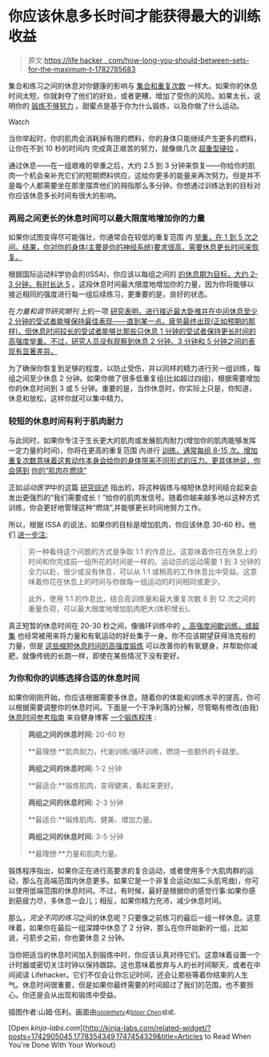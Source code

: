 # 你应该休息多长时间才能获得最大的训练收益

> 原文:[https://life hacker . com/how-long-you-should-between-sets-for-the-maximum-t-1782785683](https://lifehacker.com/how-long-you-should-rest-between-sets-for-the-biggest-t-1782785683)

集合和练习之间的休息对你健康的影响与 [集合和重复次数](https://lifehacker.com/does-it-matter-how-many-reps-you-do-when-you-work-out-1742905045) 一样大。如果你的休息时间太短，你就剥夺了他们的好处，或者更糟，增加了受伤的风险。如果太长，说明你的 [锻炼不够努力](https://lifehacker.com/more-weight-or-more-reps-which-should-i-focus-on-first-1752080884) 。甜蜜点是基于你为什么锻炼，以及你做了什么运动。

Watch

当你举起时，你的肌肉会消耗掉有限的燃料，你的身体只能继续产生更多的燃料，让你在不到 10 秒的时间内 完成真正艰苦的努力，就像做几次 [超重型硬拉](http://vitals.lifehacker.com/why-deadlifts-are-worth-the-hype-and-how-to-do-them-sa-1756526319) 。

通过休息——在一组艰难的举重之后，大约 2.5 到 3 分钟来恢复——你给你的肌肉一个机会来补充它们的短期燃料供应，这给你更多的能量来再次努力。但是并不是每个人都需要坐在那里摆弄他们的拇指那么多分钟。你想通过训练达到的目标对你应该休息多长时间有很大的影响。

### **两局之间更长的休息时间可以最大限度地增加你的力量**

如果你试图变得尽可能强壮，你通常会在较低的重复范围 内 [举重，在 1 到 5 次之间。结果，你对你的身体(主要是你的神经系统)要求很高，需要休息更长时间来恢复。](https://lifehacker.com/does-it-matter-how-many-reps-you-do-when-you-work-out-1742905045)

根据国际运动科学协会的(ISSA)，你应该以每组之间的 [的休息期为目标，大约 2-3 分钟，有时长达 5](https://www.issaonline.edu/blog/index.cfm/2010/10/15/Rest-periods-Between-Sets--Everything-you-ever-needed-to-know-) 。这段休息时间最大限度地增加你的力量，因为你将能够以接近相同的强度进行每一组后续练习，更重要的是，良好的状态。

在*力量和调节研究期刊* 上的一项 [研究表明，进行接近最大卧推并在中间休息至少 2 分钟的受试者能够保持最佳表现——直到某一点。疲劳最终出现(正如预期的那样)，但休息时间较长的受试者能够比那些只休息 1 分钟的受试者保持更长时间的高强度举重。不过，研究人员没有观察到休息 2 分钟、3 分钟和 5 分钟之间的表现有显著差异。](http://www.ncbi.nlm.nih.gov/pubmed/24045632)

为了确保你恢复到足够的程度，以防止受伤，并以同样的精力进行另一组训练，每组之间至少休息 2 分钟。如果你做了很多低重复组(比如超过四组)，根据需要增加你的休息时间到 3 或 5 分钟。重要的是，当你休息时，你实际上只是，你知道，休息和放松，这样你就可以集中精力。

### **较短的休息时间有利于肌肉耐力**

与此同时，如果你专注于生长更大的肌肉或发展肌肉耐力(增加你的肌肉能够发挥一定力量的时间)，你将在更高的重复范围 内进行 [训练，通常每组 8-15 次。增加重复次数意味着这套动作本身会给你的身体带来不同形式的压力。更具体地说，你会感到](https://lifehacker.com/does-it-matter-how-many-reps-you-do-when-you-work-out-1742905045) [你的“肌肉在燃烧”](http://vitals.lifehacker.com/when-feel-the-burn-is-bad-fitness-advice-1757979836)

正如*运动医学*中的这篇 [研究综述](https://www.researchgate.net/publication/26752129_Rest_Interval_between_Sets_in_Strength_Training) 指出的，将这种锻炼与缩短休息时间结合起来会发出更强烈的“我们需要成长！”给你的肌肉发信号。随着你越来越多地以这种方式训练，你会更好地管理这种“燃烧”,并能够更长时间地努力工作。

所以，根据 ISSA 的说法，如果你的目标是增加肌肉，你应该休息 30-60 秒。他们 [进一步注:](https://www.issaonline.edu/blog/index.cfm/2010/10/15/Rest-periods-Between-Sets--Everything-you-ever-needed-to-know-)

> 另一种看待这个问题的方式是争取 1:1 的作息比。这意味着你花在休息上的时间和你完成前一组所花的时间是一样的。运动员的运动需要 1 到 3 分钟的全力以赴，很少或没有休息，可以从 1:1 或稍高的工作休息比中受益。这意味着你花在休息上的时间与你做每一组运动的时间相同或更少。
> 
> 此外，使用 1:1 的作息比，结合高训练量和最大重复次数 8 到 12 次之间的重量负荷，可以最大限度地增加肌肉肥大(体积增长)。

真正短暂的休息时间在 20-30 秒之间，像循环训练中的 [，高强度间歇训练，或超集](http://vitals.lifehacker.com/what-all-those-confusing-fitness-terms-actually-mean-1753539447) 也经常被用来将力量和有氧运动的好处集于一身。你不应该期望获得浩克般的力量，但是 [这些缩短休息时间的高强度锻炼](http://vitals.lifehacker.com/the-three-most-effective-interval-workouts-1714674056) 可以改善你的有氧健身，并帮助你减肥，就像传统的长跑一样，即使在某些情况下没有更好。

### **为你和你的训练选择合适的休息时间**

如果你刚刚开始，你应该根据需要多休息。随着你的体能和训练水平的提高，你可以根据需要调整你的休息时间。下面是一个干净利落的分解，尽管略有修改(由我) [休息时间参考指南](http://www.aworkoutroutine.com/how-long-to-rest-between-sets-exercises/) 来自健身博客 [一个锻炼程序](http://www.aworkoutroutine.com/) :

> **两组之间的休息时间:** 20-60 秒
> 
> **最理想:**肌肉耐力，代谢训练/循环训练，燃烧一些额外的卡路里。
> 
> **两组之间的休息时间:** 1-2 分钟
> 
> **最适合:**锻炼肌肉，变得健美，看起来更好。
> 
> **两组之间的休息时间:** 2-3 分钟
> 
> **最适合:**锻炼肌肉、健美、增加力量。
> 
> **两组之间的休息时间:** 3-5 分钟
> 
> **最理想:**力量和肌肉力量。

锻炼程序指出，如果你正在进行高要求的复合运动，或者使用多个大肌肉群的运动，那么在高端范围内休息更多。如果它是一个非复合运动(如二头肌弯曲)，你可以使用低端范围的休息时间。不过，有时候，最好是根据你的感觉行事:如果你感到筋疲力尽，多休息一会儿；相反，如果你精力充沛，减少休息时间。

那么，*完全不同的练习*之间的休息呢？只要像之前练习的最后一组一样休息。这意味着，如果你在最后一组深蹲中休息了 2 分钟，那么在你开始新的一组，比如说，弓箭步之前，你也要休息 2 分钟。

当你把适当的休息时间加入到锻炼中时，你应该认真对待它们。这意味着设置一个计时器或密切关注时钟以保持跟踪。这也意味着放弃与人的长时间聊天，或者在中间阅读 Lifehacker。它们不仅会让你忘记时间，还会让那些等着你结束的人生气。休息时间很重要，但是如果你最终需要的时间超过了我们的范围，也不要担心。你还是会从出现和锻炼中受益。

插图作者:山姆·伍利。画面由[*<small>istolethetv</small>*](https://flic.kr/p/6iUKJo)*<small>和</small>*[*<small>stoer Chen</small>*](https://flic.kr/p/eTE7Fa)*<small>组成。</small>*

[Open *kinja-labs.com*](http://kinja-labs.com/related-widget/?posts=1742905045,1778354349,1747454329&title=Articles to Read When You're Done With Your Workout)